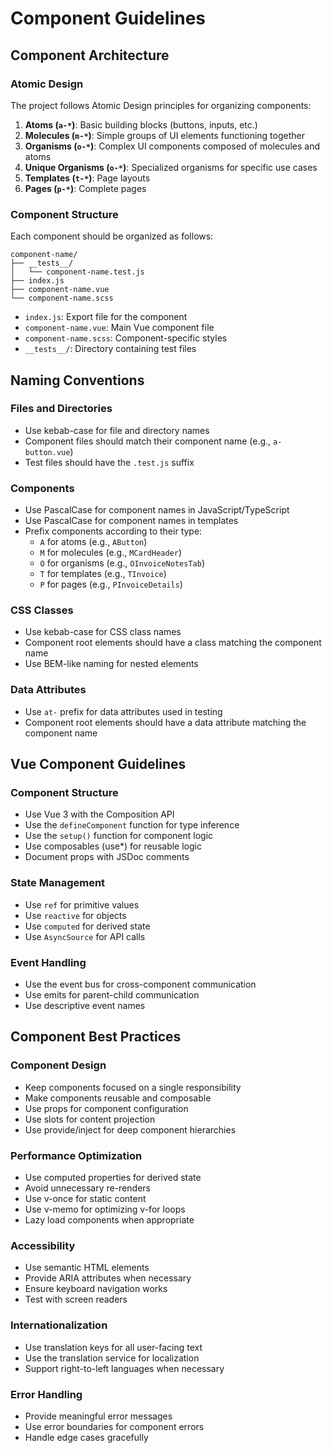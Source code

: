 # Component Guidelines

## Component Architecture

### Atomic Design
The project follows Atomic Design principles for organizing components:

1. **Atoms (`a-*`)**: Basic building blocks (buttons, inputs, etc.)
2. **Molecules (`m-*`)**: Simple groups of UI elements functioning together
3. **Organisms (`o-*`)**: Complex UI components composed of molecules and atoms
4. **Unique Organisms (`o-*`)**: Specialized organisms for specific use cases
5. **Templates (`t-*`)**: Page layouts
6. **Pages (`p-*`)**: Complete pages

### Component Structure
Each component should be organized as follows:

```
component-name/
├── __tests__/
│   └── component-name.test.js
├── index.js
├── component-name.vue
└── component-name.scss
```

- `index.js`: Export file for the component
- `component-name.vue`: Main Vue component file
- `component-name.scss`: Component-specific styles
- `__tests__/`: Directory containing test files

## Naming Conventions

### Files and Directories
- Use kebab-case for file and directory names
- Component files should match their component name (e.g., `a-button.vue`)
- Test files should have the `.test.js` suffix

### Components
- Use PascalCase for component names in JavaScript/TypeScript
- Use PascalCase for component names in templates
- Prefix components according to their type:
  - `A` for atoms (e.g., `AButton`)
  - `M` for molecules (e.g., `MCardHeader`)
  - `O` for organisms (e.g., `OInvoiceNotesTab`)
  - `T` for templates (e.g., `TInvoice`)
  - `P` for pages (e.g., `PInvoiceDetails`)

### CSS Classes
- Use kebab-case for CSS class names
- Component root elements should have a class matching the component name
- Use BEM-like naming for nested elements

### Data Attributes
- Use `at-` prefix for data attributes used in testing
- Component root elements should have a data attribute matching the component name

## Vue Component Guidelines

### Component Structure
- Use Vue 3 with the Composition API
- Use the `defineComponent` function for type inference
- Use the `setup()` function for component logic
- Use composables (use*) for reusable logic
- Document props with JSDoc comments

### State Management
- Use `ref` for primitive values
- Use `reactive` for objects
- Use `computed` for derived state
- Use `AsyncSource` for API calls

### Event Handling
- Use the event bus for cross-component communication
- Use emits for parent-child communication
- Use descriptive event names

## Component Best Practices

### Component Design
- Keep components focused on a single responsibility
- Make components reusable and composable
- Use props for component configuration
- Use slots for content projection
- Use provide/inject for deep component hierarchies

### Performance Optimization
- Use computed properties for derived state
- Avoid unnecessary re-renders
- Use v-once for static content
- Use v-memo for optimizing v-for loops
- Lazy load components when appropriate

### Accessibility
- Use semantic HTML elements
- Provide ARIA attributes when necessary
- Ensure keyboard navigation works
- Test with screen readers

### Internationalization
- Use translation keys for all user-facing text
- Use the translation service for localization
- Support right-to-left languages when necessary

### Error Handling
- Provide meaningful error messages
- Use error boundaries for component errors
- Handle edge cases gracefully